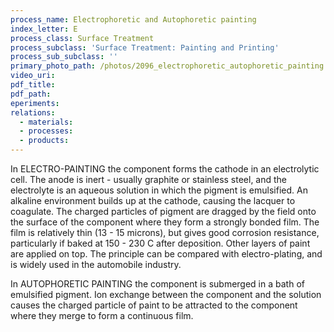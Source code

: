 ```yaml
---
process_name: Electrophoretic and Autophoretic painting
index_letter: E
process_class: Surface Treatment
process_subclass: 'Surface Treatment: Painting and Printing'
process_sub_subclass: ''
primary_photo_path: /photos/2096_electrophoretic_autophoretic_painting.png
video_uri:
pdf_title:
pdf_path:
eperiments:
relations:
  - materials:
  - processes:
  - products:
---
```


In ELECTRO-PAINTING the component forms the cathode in an electrolytic cell. The anode is inert - usually graphite or stainless steel, and the electrolyte is an aqueous solution in which the pigment is emulsified. An alkaline environment builds up at the cathode, causing the lacquer to coagulate. The charged particles of pigment are dragged by the field onto the surface of the component where they form a strongly bonded film. The film is relatively thin (13 - 15 microns), but gives good corrosion resistance, particularly if baked at 150 - 230 C after deposition. Other layers of paint are applied on top. The principle can be compared with electro-plating, and is widely used in the automobile industry.


In AUTOPHORETIC PAINTING the component is submerged in a bath of emulsified pigment. Ion exchange between the component and the solution causes the charged particle of paint to be attracted to the component where they merge to form a continuous film.
